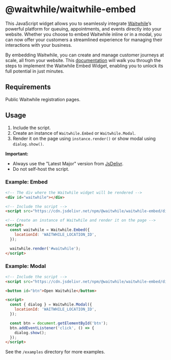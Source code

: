 # @waitwhile/waitwhile-embed

This JavaScript widget allows you to seamlessly integrate [Waitwhile](https://waitwhile.com)’s powerful platform for queuing, appointments, and events directly into your website.
Whether you choose to embed Waitwhile inline or in a modal, you can now offer your customers a streamlined experience for managing their interactions with your business.

By embedding Waitwhile, you can create and manage customer journeys at scale, all from your website.
This [documentation](https://waitwhile-embed.web.app/getting-started/) will walk you through the steps to implement the Waitwhile Embed Widget, enabling you to unlock its full potential in just minutes.

## Requirements

Public Waitwhile registration pages.

## Usage

1. Include the script.
2. Create an instance of `Waitwhile.Embed` or `Waitwhile.Modal`.
3. Render it on the page using `instance.render()` or show modal using `dialog.show()`.

**Important:**

- Always use the "Latest Major" version from [JsDelivr](https://www.jsdelivr.com/package/npm/@waitwhile/waitwhile-embed).
- Do not self-host the script.

### Example: Embed

```html
<!-- The div where the Waitwhile widget will be rendered -->
<div id="waitwhile"></div>

<!-- Include the script -->
<script src="https://cdn.jsdelivr.net/npm/@waitwhile/waitwhile-embed/dist/waitwhile-embed.min.js"></script>

<!-- Create an instance of Waitwhile and render it on the page -->
<script>
  const waitwhile = Waitwhile.Embed({
    locationId: 'WAITWHILE_LOCATION_ID',
  });

  waitwhile.render('#waitwhile');
</script>
```

### Example: Modal

```html
<!-- Include the script -->
<script src="https://cdn.jsdelivr.net/npm/@waitwhile/waitwhile-embed/dist/waitwhile-embed.min.js"></script>

<button id="btn">Open Waitwhile</button>

<script>
  const { dialog } = Waitwhile.Modal({
    locationId: 'WAITWHILE_LOCATION_ID',
  });

  const btn = document.getElementById('btn');
  btn.addEventListener('click', () => {
    dialog.show();
  });
</script>
```

See the `/examples` directory for more examples.
